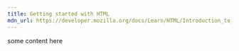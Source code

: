 ```yaml
---
title: Getting started with HTML
mdn_url: https://developer.mozilla.org/docs/Learn/HTML/Introduction_to_HTML/Getting_started
---
```

some content here
